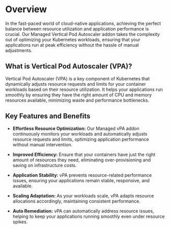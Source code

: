 # Overview

In the fast-paced world of cloud-native applications, achieving the perfect balance between resource utilization and application performance is crucial. Our Managed Vertical Pod Autoscaler addon takes the complexity out of optimizing your Kubernetes workloads, ensuring that your applications run at peak efficiency without the hassle of manual adjustments.

## What is Vertical Pod Autoscaler (VPA)?

Vertical Pod Autoscaler (VPA) is a key component of Kubernetes that dynamically adjusts resource requests and limits for your container workloads based on their resource utilization. It helps your applications run smoothly by ensuring they have the right amount of CPU and memory resources available, minimizing waste and performance bottlenecks.

## Key Features and Benefits

- **Effortless Resource Optimization:** Our Managed vPA addon continuously monitors your workloads and automatically adjusts resource requests and limits, optimizing application performance without manual intervention.

- **Improved Efficiency:** Ensure that your containers have just the right amount of resources they need, eliminating over-provisioning and saving on infrastructure costs.

- **Application Stability:** vPA prevents resource-related performance issues, ensuring your applications remain stable, responsive, and available.

- **Scaling Adaptation:** As your workloads scale, vPA adapts resource allocations accordingly, maintaining consistent performance.

- **Auto Remediation:** vPA can automatically address resource issues, helping to keep your applications running smoothly even under resource spikes.
